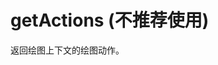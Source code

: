 <!-- https://developers.weixin.qq.com/miniprogram/dev/api/canvas/get-actions.html -->

getActions (不推荐使用)
==================

返回绘图上下文的绘图动作。
